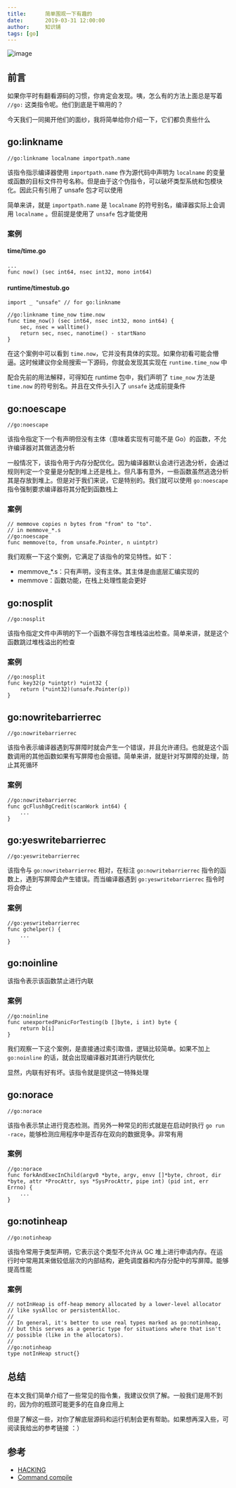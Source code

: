 ```yaml
---
title:      简单围观一下有趣的 
date:       2019-03-31 12:00:00
author:     知识铺
tags: [go]
---
```


![image](http://wx2.sinaimg.cn/large/006fVPCvly1g1m1bplu3mj30xc0m8myg.jpg)

## 前言

如果你平时有翻看源码的习惯，你肯定会发现。咦，怎么有的方法上面总是写着 `//go:`  这类指令呢。他们到底是干嘛用的？

今天我们一同揭开他们的面纱，我将简单给你介绍一下，它们都负责些什么

## go:linkname

```
//go:linkname localname importpath.name
```

该指令指示编译器使用 `importpath.name` 作为源代码中声明为 `localname` 的变量或函数的目标文件符号名称。但是由于这个伪指令，可以破坏类型系统和包模块化。因此只有引用了 unsafe 包才可以使用

简单来讲，就是 `importpath.name` 是 `localname` 的符号别名，编译器实际上会调用 `localname` 。但前提是使用了 `unsafe` 包才能使用

### 案例

#### time/time.go
```
...
func now() (sec int64, nsec int32, mono int64)
```

#### runtime/timestub.go
```
import _ "unsafe" // for go:linkname

//go:linkname time_now time.now
func time_now() (sec int64, nsec int32, mono int64) {
	sec, nsec = walltime()
	return sec, nsec, nanotime() - startNano
}
```

在这个案例中可以看到 `time.now`，它并没有具体的实现。如果你初看可能会懵逼。这时候建议你全局搜索一下源码，你就会发现其实现在 `runtime.time_now` 中

配合先前的用法解释，可得知在 runtime 包中，我们声明了 `time_now` 方法是 `time.now` 的符号别名。并且在文件头引入了 `unsafe` 达成前提条件

## go:noescape

```
//go:noescape
```

该指令指定下一个有声明但没有主体（意味着实现有可能不是 Go）的函数，不允许编译器对其做逃逸分析

一般情况下，该指令用于内存分配优化。因为编译器默认会进行逃逸分析，会通过规则判定一个变量是分配到堆上还是栈上。但凡事有意外，一些函数虽然逃逸分析其是存放到堆上。但是对于我们来说，它是特别的。我们就可以使用 `go:noescape` 指令强制要求编译器将其分配到函数栈上

### 案例

```
// memmove copies n bytes from "from" to "to".
// in memmove_*.s
//go:noescape
func memmove(to, from unsafe.Pointer, n uintptr)
```

我们观察一下这个案例，它满足了该指令的常见特性。如下：

- memmove_*.s：只有声明，没有主体。其主体是由底层汇编实现的
- memmove：函数功能，在栈上处理性能会更好

## go:nosplit

```
//go:nosplit
```

该指令指定文件中声明的下一个函数不得包含堆栈溢出检查。简单来讲，就是这个函数跳过堆栈溢出的检查


### 案例

```
//go:nosplit
func key32(p *uintptr) *uint32 {
	return (*uint32)(unsafe.Pointer(p))
}
```

## go:nowritebarrierrec

```
//go:nowritebarrierrec
```

该指令表示编译器遇到写屏障时就会产生一个错误，并且允许递归。也就是这个函数调用的其他函数如果有写屏障也会报错。简单来讲，就是针对写屏障的处理，防止其死循环

### 案例

```
//go:nowritebarrierrec
func gcFlushBgCredit(scanWork int64) {
    ...
}
```

## go:yeswritebarrierrec

```
//go:yeswritebarrierrec
```

该指令与 `go:nowritebarrierrec` 相对，在标注 `go:nowritebarrierrec` 指令的函数上，遇到写屏障会产生错误。而当编译器遇到 `go:yeswritebarrierrec` 指令时将会停止

### 案例

```
//go:yeswritebarrierrec
func gchelper() {
	...
}
```

## go:noinline

该指令表示该函数禁止进行内联

### 案例

```
//go:noinline
func unexportedPanicForTesting(b []byte, i int) byte {
	return b[i]
}
```

我们观察一下这个案例，是直接通过索引取值，逻辑比较简单。如果不加上 `go:noinline` 的话，就会出现编译器对其进行内联优化

显然，内联有好有坏。该指令就是提供这一特殊处理

## go:norace

```
//go:norace
```

该指令表示禁止进行竞态检测。而另外一种常见的形式就是在启动时执行 `go run -race`，能够检测应用程序中是否存在双向的数据竞争。非常有用

### 案例

```
//go:norace
func forkAndExecInChild(argv0 *byte, argv, envv []*byte, chroot, dir *byte, attr *ProcAttr, sys *SysProcAttr, pipe int) (pid int, err Errno) {
    ...
}
```

## go:notinheap

```
//go:notinheap
```

该指令常用于类型声明，它表示这个类型不允许从 GC 堆上进行申请内存。在运行时中常用其来做较低层次的内部结构，避免调度器和内存分配中的写屏障。能够提高性能

### 案例

```
// notInHeap is off-heap memory allocated by a lower-level allocator
// like sysAlloc or persistentAlloc.
//
// In general, it's better to use real types marked as go:notinheap,
// but this serves as a generic type for situations where that isn't
// possible (like in the allocators).
//
//go:notinheap
type notInHeap struct{}
```

## 总结

在本文我们简单介绍了一些常见的指令集，我建议仅供了解。一般我们是用不到的，因为你的瓶颈可能更多的在自身应用上

但是了解这一些，对你了解底层源码和运行机制会更有帮助。如果想再深入些，可阅读我给出的参考链接 ：）

## 参考

- [HACKING](https://github.com/golang/go/blob/master/src/runtime/HACKING.md)
- [Command compile](https://golang.org/cmd/compile/)
